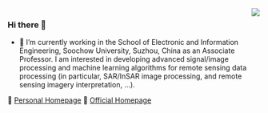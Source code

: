 <img align="right" src="https://github-readme-stats.vercel.app/api?username=jiankang1991&show_icons=true&icon_color=805AD5&text_color=718096&bg_color=ffffff&hide_title=true" />

### Hi there 👋


- 🔭 I’m currently working in the School of Electronic and Information Engineering, Soochow University, Suzhou, China as an Associate Professor. I am interested in developing advanced signal/image processing and machine learning algorithms for remote sensing data processing (in particular, SAR/InSAR image processing, and remote sensing imagery interpretation, ...). 

🔗 [Personal Homepage](https://jiankang1991.github.io/) 🔗 [Official Homepage](http://web.suda.edu.cn/jiankang/index.html)
